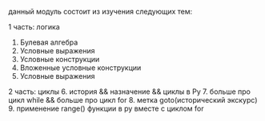 данный модуль состоит из изучения следующих тем:

1 часть: логика
   1. Булевая алгебра
   2. Условные выражения
   3. Условные конструкции
   4. Вложенные условные конструкции
   5. Условные выражения

2 часть: циклы
  6. история && назначение && циклы в Py
7. больше про цикл while && больше про цикл for
8. метка goto(исторический экскурс)
9. применение range() функции в py вместе с циклом for


